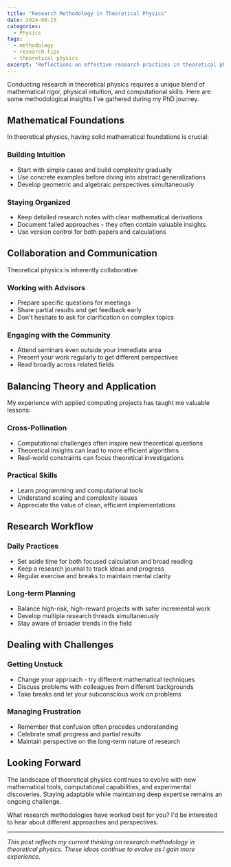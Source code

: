 ```yaml
---
title: "Research Methodology in Theoretical Physics"
date: 2024-08-15
categories:
  - Physics
tags:
  - methodology
  - research tips
  - theoretical physics
excerpt: "Reflections on effective research practices in theoretical physics and mathematical physics."
---
```


Conducting research in theoretical physics requires a unique blend of mathematical rigor, physical intuition, and computational skills. Here are some methodological insights I've gathered during my PhD journey.

## Mathematical Foundations

In theoretical physics, having solid mathematical foundations is crucial:

### Building Intuition
- Start with simple cases and build complexity gradually
- Use concrete examples before diving into abstract generalizations
- Develop geometric and algebraic perspectives simultaneously

### Staying Organized
- Keep detailed research notes with clear mathematical derivations
- Document failed approaches - they often contain valuable insights
- Use version control for both papers and calculations

## Collaboration and Communication

Theoretical physics is inherently collaborative:

### Working with Advisors
- Prepare specific questions for meetings
- Share partial results and get feedback early
- Don't hesitate to ask for clarification on complex topics

### Engaging with the Community
- Attend seminars even outside your immediate area
- Present your work regularly to get different perspectives
- Read broadly across related fields

## Balancing Theory and Application

My experience with applied computing projects has taught me valuable lessons:

### Cross-Pollination
- Computational challenges often inspire new theoretical questions
- Theoretical insights can lead to more efficient algorithms
- Real-world constraints can focus theoretical investigations

### Practical Skills
- Learn programming and computational tools
- Understand scaling and complexity issues
- Appreciate the value of clean, efficient implementations

## Research Workflow

### Daily Practices
- Set aside time for both focused calculation and broad reading
- Keep a research journal to track ideas and progress
- Regular exercise and breaks to maintain mental clarity

### Long-term Planning
- Balance high-risk, high-reward projects with safer incremental work
- Develop multiple research threads simultaneously
- Stay aware of broader trends in the field

## Dealing with Challenges

### Getting Unstuck
- Change your approach - try different mathematical techniques
- Discuss problems with colleagues from different backgrounds
- Take breaks and let your subconscious work on problems

### Managing Frustration
- Remember that confusion often precedes understanding
- Celebrate small progress and partial results
- Maintain perspective on the long-term nature of research

## Looking Forward

The landscape of theoretical physics continues to evolve with new mathematical tools, computational capabilities, and experimental discoveries. Staying adaptable while maintaining deep expertise remains an ongoing challenge.

What research methodologies have worked best for you? I'd be interested to hear about different approaches and perspectives.

---

*This post reflects my current thinking on research methodology in theoretical physics. These ideas continue to evolve as I gain more experience.*